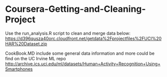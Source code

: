# Coursera-Getting-and-Cleaning-Project

Use the run_analysis.R script to clean and merge data below:
https://d396qusza40orc.cloudfront.net/getdata%2Fprojectfiles%2FUCI%20HAR%20Dataset.zip 

CookBook.MD include some general data information and more could be find on the UC Irvine ML repo
http://archive.ics.uci.edu/ml/datasets/Human+Activity+Recognition+Using+Smartphones
